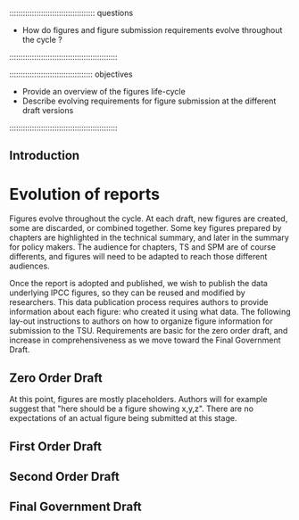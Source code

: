 :::::::::::::::::::::::::::::::::::::: questions 

- How do figures and figure submission requirements evolve throughout the cycle ?

::::::::::::::::::::::::::::::::::::::::::::::::

::::::::::::::::::::::::::::::::::::: objectives

- Provide an overview of the figures life-cycle
- Describe evolving requirements for figure submission at the different draft versions

::::::::::::::::::::::::::::::::::::::::::::::::

## Introduction

# Evolution of reports

Figures evolve throughout the cycle. At each draft, new figures are created, some are discarded, or combined together. Some key figures prepared by chapters are highlighted in the technical summary, and later in the summary for policy makers. The audience for chapters, TS and SPM are of course differents, and figures will need to be adapted to reach those different audiences.  

Once the report is adopted and published, we wish to publish the data underlying IPCC figures, so they can be reused and modified by researchers. This data publication process requires authors to provide information about each figure: who created it using what data. The following lay-out instructions to authors on how to organize figure information for submission to the TSU. Requirements are basic for the zero order draft, and increase in comprehensiveness as we move toward the Final Government Draft.  


## Zero Order Draft

At this point, figures are mostly placeholders. Authors will for example suggest that "here should be a figure showing x,y,z". There are no expectations of an actual figure being submitted at this stage. 

## First Order Draft



## Second Order Draft

## Final Government Draft






